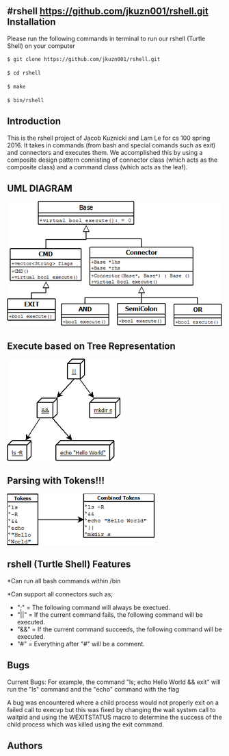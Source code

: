 #rshell
https://github.com/jkuzn001/rshell.git
Installation
------------
Please run the following commands in terminal to run our rshell (Turtle Shell) on your computer
```Installation
$ git clone https://github.com/jkuzn001/rshell.git

$ cd rshell

$ make

$ bin/rshell
```

Introduction
------------
This is the rshell project of Jacob Kuznicki and Lam Le for cs 100 spring 2016. It takes in commands (from bash and special comands such as exit) and connectors and executes them.  We accomplished this by using a composite design pattern connisting of connector class (which acts as the composite class) and a command class (which acts as the leaf).

UML DIAGRAM
------------

![Alt text](UML_Diagram.png?raw=true "Optional Title")

Execute based on Tree Representation
------------
![Alt text](tree.png?raw=true "Optional Title")

Parsing with Tokens!!!
------------
![Alt text](Tokens.png?raw=true "Optional Title")

rshell (Turtle Shell) Features
------------
*Can run all bash commands within /bin

*Can support all connectors such as;
* ";" = The following command will always be exectued.
* "||" = If the current command fails, the following command will be executed.
* "&&" = If the current command succeeds, the following command will be executed.
* "#" = Everything after "#" will be a comment.

Bugs
-------
Current Bugs:
For example, the command "ls; echo Hello World && exit" will run the "ls" command and the "echo" command with the flag

A bug was encountered where a child process would not properly exit on a failed call to execvp but this was fixed by changing the wait system call to waitpid and using the WEXITSTATUS macro to determine the success of the child process which was killed using the exit command.

Authors
-------
[Jacob Kuznicki]: https://github.com/jkuzn001
[Lam Le]: https://github.com/lepatrick714
